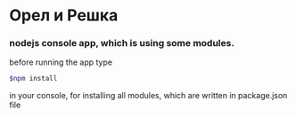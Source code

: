 # Орел и Решка
### nodejs console app, which is using some modules. 
before running the app type 
```bash
$npm install
```
in your console, for installing all modules, which are written in package.json file
